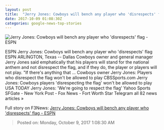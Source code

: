 ```yaml
---
layout: post
title:  "Jerry Jones: Cowboys will bench any player who 'disrespects' flag - ESPN"
date: 2017-10-09 01:08:30Z
categories: google-news-top-stories
---
```


![Jerry Jones: Cowboys will bench any player who 'disrespects' flag - ESPN](http://a3.espncdn.com/combiner/i?img=%2Fphoto%2F2017%2F1008%2Fr271174_1296x729_16%2D9.jpg)

ESPN Jerry Jones: Cowboys will bench any player who 'disrespects' flag ESPN ARLINGTON, Texas -- Dallas Cowboys owner and general manager Jerry Jones said emphatically that his players will stand for the national anthem and not disrespect the flag, and if they do, the player or players will not play. "If there's anything that ... Cowboys owner Jerry Jones: Players who disrespect the flag won't be allowed to play CBSSports.com Jerry Jones: Cowboys players 'disrespecting the flag' won't be allowed to play USA TODAY Jerry Jones: 'We're going to respect the flag' Yahoo Sports SFGate - New York Post - Fox News - Fort Worth Star Telegram all 82 news articles »


Full story on F3News: [Jerry Jones: Cowboys will bench any player who 'disrespects' flag - ESPN](http://www.f3nws.com/n/EMjphF)

> Posted on: Monday, October 9, 2017 1:08:30 AM
